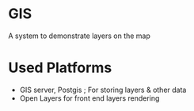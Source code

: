 # GIS
A system to demonstrate layers on the map
# Used Platforms
  - GIS server, Postgis ; For storing layers & other data
  - Open Layers for front end layers rendering
